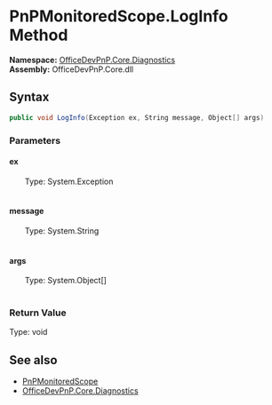# PnPMonitoredScope.LogInfo Method  
  

**Namespace:** [OfficeDevPnP.Core.Diagnostics](OfficeDevPnP.Core.Diagnostics.md)  
**Assembly:** OfficeDevPnP.Core.dll  
## Syntax
```C#
public void LogInfo(Exception ex, String message, Object[] args)
```
### Parameters
#### ex  
&emsp;&emsp;Type: System.Exception  
&emsp;&emsp;  

  

#### message  
&emsp;&emsp;Type: System.String  
&emsp;&emsp;  

  

#### args  
&emsp;&emsp;Type: System.Object[]  
&emsp;&emsp;  

  

### Return Value
Type: void  

## See also
- [PnPMonitoredScope](OfficeDevPnP.Core.Diagnostics.PnPMonitoredScope.md) 
- [OfficeDevPnP.Core.Diagnostics](OfficeDevPnP.Core.Diagnostics.md) 
